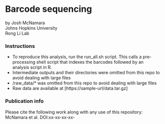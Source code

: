 # Barcode sequencing
by Josh McNamara  
Johns Hopkins University  
Rong Li Lab  

### Instructions
- To reproduce this analysis, run the run_all.sh script. This calls a pre-processing shell script that indexes the barcodes followed by an analysis script in R. 
- Intermediate outputs and their directories were omitted from this repo to avoid dealing with large files
- /raw_data/* was omitted from this repo to avoid dealing with large files
- Raw data are available at [https://sample-url/data.tar.gz]

### Publication info
Please cite the following work along with any use of this repository:
McNamara et al.
DOI:xx-xx-xx-xx-
